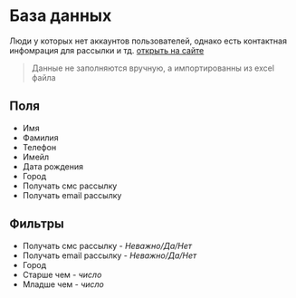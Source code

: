 # База данных
Люди у которых нет аккаунтов пользователей, однако есть контактная инфомрация для рассылки и тд. [открыть на сайте](http://club.hillel.ru/contact/) 

> Данные не заполняются вручную, а импортированны из excel файла

## Поля
* Имя
* Фамилия
* Телефон
* Имейл
* Дата рождения
* Город
* Получать смс рассылку
* Получать email рассылку

## Фильтры
* Получать смс рассылку - *Неважно/Да/Нет*
* Получать email рассылку - *Неважно/Да/Нет*
* Город
* Старше чем - *число*
* Младше чем - *число*
